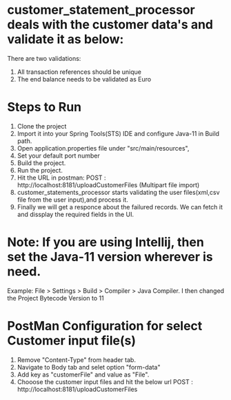 # customer_statement_processor deals with the customer data's and validate it as below:
There are two validations:
  1. All transaction references should be unique
  2. The end balance needs to be validated as Euro
  
  
# Steps to Run
 1. Clone the project
 2. Import it into your Spring Tools(STS) IDE and configure Java-11 in Build path.
 3. Open application.properties file under "src/main/resources",
 4. Set your default port number
 5. Build the project.
 6. Run the project.
 7. Hit the URL in postman: POST :  http://localhost:8181/uploadCustomerFiles   (Multipart file import)      
 8. customer_statements_processor starts validating the user files(xml,csv file from the user input),and 
     process it. 
 9. Finally we will get a responce about the failured records. We can fetch it and dissplay the required fields in the UI.
 
 # Note: If you are using  Intellij, then set the Java-11 version wherever is need.
 Example:
 	File > Settings > Build > Compiler > Java Compiler. I then changed the Project Bytecode Version to 11
	
# PostMan Configuration for select Customer input file(s)
1. Remove "Content-Type" from header tab.
2. Navigate to Body tab and selet option "form-data"
3. Add key as "customerFile" and value as "File".
4. Chooose the customer input files and hit the below url
	POST :  http://localhost:8181/uploadCustomerFiles    

